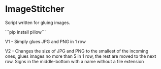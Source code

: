 # ImageStitcher
Script written for gluing images.


\`\`\`pip install pillow\`\`\`

V1 - Simply glues JPG and PNG in 1 row


V2 - Changes the size of JPG and PNG to the smallest of the incoming ones, glues images no more than 5 in 1 row, the rest are moved to the next row. Signs in the middle-bottom with a name without a file extension



